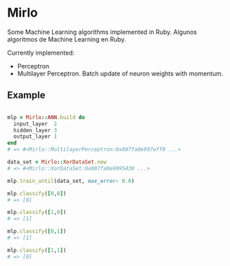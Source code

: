 # Mirlo

Some Machine Learning algorithms implemented in Ruby.
Algunos algoritmos de Machine Learning en Ruby.

Currently implemented:

* Perceptron
* Multilayer Perceptron. Batch update of neuron weights with momentum.


## Example

```ruby

mlp = Mirlo::ANN.build do
  input_layer  2
  hidden_layer 3
  output_layer 1
end
# => #<Mirlo::MultilayerPerceptron:0x007fa0e997eff0 ...>

data_set = Mirlo::XorDataSet.new
# => #<Mirlo::XorDataSet:0x007fa0e9995430 ...>

mlp.train_until(data_set, max_error: 0.0)

mlp.classify([0,0])
# => [0]

mlp.classify([1,0])
# => [1]

mlp.classify([0,1])
# => [1]

mlp.classify([1,1])
# => [0]

```
